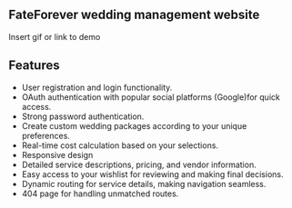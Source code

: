 
## FateForever wedding management website

Insert gif or link to demo


## Features

- User registration and login functionality.
- OAuth authentication with popular social platforms (Google)for quick access.
- Strong password authentication.
- Create custom wedding packages according to your unique preferences.
- Real-time cost calculation based on your selections.
- Responsive design
-  Detailed service descriptions, pricing, and vendor information.
- Easy access to your wishlist for reviewing and making final decisions.
- Dynamic routing for service details, making navigation seamless.
- 404 page for handling unmatched routes.


